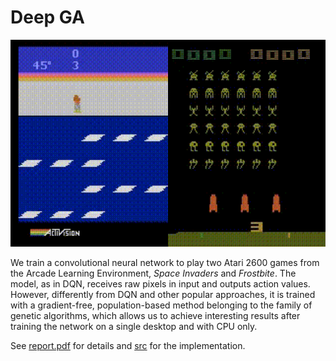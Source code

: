 # Deep GA

<p align="center">
<img alt="Frostbite" src="src/demos/frost_elite.gif" width="50%">
<img alt="Space Invaders" src="src/demos/space_elite.gif" align="right" width="50%">
</p>

We train a convolutional neural network to play two Atari 2600 games from the Arcade Learning Environment, *Space Invaders* and *Frostbite*. The model, as in DQN, receives raw pixels in input and outputs action values. However, differently from DQN and other popular approaches, it is trained with a gradient-free, population-based method belonging to the family of genetic algorithms, which allows us to achieve interesting results after training the network on a single desktop and with CPU only.

See [report.pdf](report.pdf) for details and [src](src) for the implementation.